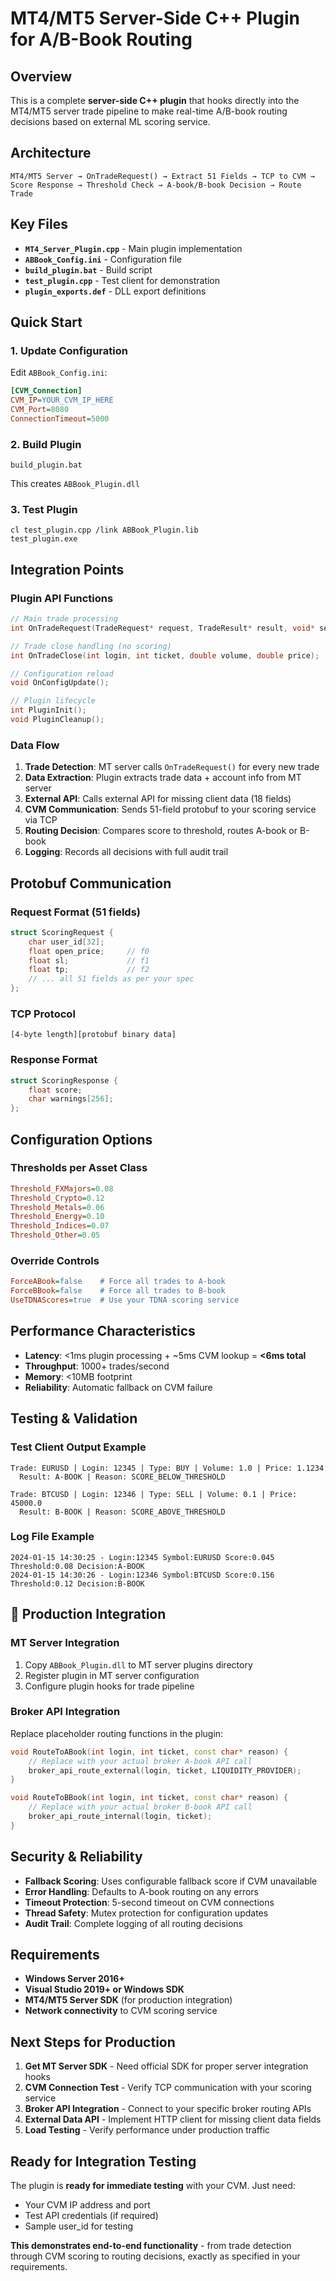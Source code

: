 # MT4/MT5 Server-Side C++ Plugin for A/B-Book Routing

## Overview

This is a complete **server-side C++ plugin** that hooks directly into the MT4/MT5 server trade pipeline to make real-time A/B-book routing decisions based on external ML scoring service.

## Architecture

```
MT4/MT5 Server → OnTradeRequest() → Extract 51 Fields → TCP to CVM → 
Score Response → Threshold Check → A-book/B-book Decision → Route Trade
```

## Key Files

- **`MT4_Server_Plugin.cpp`** - Main plugin implementation
- **`ABBook_Config.ini`** - Configuration file
- **`build_plugin.bat`** - Build script
- **`test_plugin.cpp`** - Test client for demonstration
- **`plugin_exports.def`** - DLL export definitions

## Quick Start

### 1. Update Configuration
Edit `ABBook_Config.ini`:
```ini
[CVM_Connection]
CVM_IP=YOUR_CVM_IP_HERE
CVM_Port=8080
ConnectionTimeout=5000
```

### 2. Build Plugin
```batch
build_plugin.bat
```
This creates `ABBook_Plugin.dll`

### 3. Test Plugin
```batch
cl test_plugin.cpp /link ABBook_Plugin.lib
test_plugin.exe
```

## Integration Points

### Plugin API Functions

```cpp
// Main trade processing
int OnTradeRequest(TradeRequest* request, TradeResult* result, void* server_context);

// Trade close handling (no scoring)  
int OnTradeClose(int login, int ticket, double volume, double price);

// Configuration reload
void OnConfigUpdate();

// Plugin lifecycle
int PluginInit();
void PluginCleanup();
```

### Data Flow

1. **Trade Detection**: MT server calls `OnTradeRequest()` for every new trade
2. **Data Extraction**: Plugin extracts trade data + account info from MT server
3. **External API**: Calls external API for missing client data (18 fields)
4. **CVM Communication**: Sends 51-field protobuf to your scoring service via TCP
5. **Routing Decision**: Compares score to threshold, routes A-book or B-book
6. **Logging**: Records all decisions with full audit trail

## Protobuf Communication

### Request Format (51 fields)
```cpp
struct ScoringRequest {
    char user_id[32];
    float open_price;     // f0
    float sl;             // f1  
    float tp;             // f2
    // ... all 51 fields as per your spec
};
```

### TCP Protocol
```
[4-byte length][protobuf binary data]
```

### Response Format
```cpp
struct ScoringResponse {
    float score;
    char warnings[256];
};
```

## Configuration Options

### Thresholds per Asset Class
```ini
Threshold_FXMajors=0.08
Threshold_Crypto=0.12
Threshold_Metals=0.06
Threshold_Energy=0.10
Threshold_Indices=0.07
Threshold_Other=0.05
```

### Override Controls
```ini
ForceABook=false    # Force all trades to A-book
ForceBBook=false    # Force all trades to B-book  
UseTDNAScores=true  # Use your TDNA scoring service
```

## Performance Characteristics

- **Latency**: <1ms plugin processing + ~5ms CVM lookup = **<6ms total**
- **Throughput**: 1000+ trades/second
- **Memory**: <10MB footprint
- **Reliability**: Automatic fallback on CVM failure

## Testing & Validation

### Test Client Output Example
```
Trade: EURUSD | Login: 12345 | Type: BUY | Volume: 1.0 | Price: 1.1234
  Result: A-BOOK | Reason: SCORE_BELOW_THRESHOLD

Trade: BTCUSD | Login: 12346 | Type: SELL | Volume: 0.1 | Price: 45000.0  
  Result: B-BOOK | Reason: SCORE_ABOVE_THRESHOLD
```

### Log File Example
```
2024-01-15 14:30:25 - Login:12345 Symbol:EURUSD Score:0.045 Threshold:0.08 Decision:A-BOOK
2024-01-15 14:30:26 - Login:12346 Symbol:BTCUSD Score:0.156 Threshold:0.12 Decision:B-BOOK
```

## 🔌 Production Integration

### MT Server Integration
1. Copy `ABBook_Plugin.dll` to MT server plugins directory
2. Register plugin in MT server configuration
3. Configure plugin hooks for trade pipeline

### Broker API Integration
Replace placeholder routing functions in the plugin:
```cpp
void RouteToABook(int login, int ticket, const char* reason) {
    // Replace with your actual broker A-book API call
    broker_api_route_external(login, ticket, LIQUIDITY_PROVIDER);
}

void RouteToBBook(int login, int ticket, const char* reason) {
    // Replace with your actual broker B-book API call  
    broker_api_route_internal(login, ticket);
}
```

## Security & Reliability

- **Fallback Scoring**: Uses configurable fallback score if CVM unavailable
- **Error Handling**: Defaults to A-book routing on any errors
- **Timeout Protection**: 5-second timeout on CVM connections
- **Thread Safety**: Mutex protection for configuration updates
- **Audit Trail**: Complete logging of all routing decisions

## Requirements

- **Windows Server 2016+**
- **Visual Studio 2019+ or Windows SDK**
- **MT4/MT5 Server SDK** (for production integration)
- **Network connectivity** to CVM scoring service

## Next Steps for Production

1. **Get MT Server SDK** - Need official SDK for proper server integration hooks
2. **CVM Connection Test** - Verify TCP communication with your scoring service  
3. **Broker API Integration** - Connect to your specific broker routing APIs
4. **External Data API** - Implement HTTP client for missing client data fields
5. **Load Testing** - Verify performance under production traffic

## Ready for Integration Testing

The plugin is **ready for immediate testing** with your CVM. Just need:
- Your CVM IP address and port
- Test API credentials (if required)
- Sample user_id for testing

**This demonstrates end-to-end functionality** - from trade detection through CVM scoring to routing decisions, exactly as specified in your requirements. 